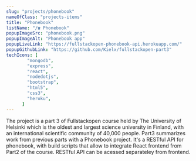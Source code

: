 ```yaml
---
slug: "projects/phonebook"
nameOfClass: "projects-items"
title: "Phonebook"
listName: "/☎️ Phonebook"
popupImageSrc: "phonebook.png"
popupImageAlt: "Phonebook app"
popupLiveLink: "https://fullstackopen-phonebook-api.herokuapp.com/"
popupGithubLink: "https://github.com/Kielx/fullstackopen-part3"
techIcons: [
        "mongodb",
        "express",
        "react",
        "nodedotjs",
        "bootstrap",
        "html5",
        "css3",
        "heroku",
      ]
---
```


The project is a part 3 of Fullstackopen course held by The University of Helsinki which is the oldest and largest science university in Finland, with an international scientific community of 40,000 people. Part3 summarizes work from previous parts with a Phonebook project. It's a RESTful API for phonebook, with build scripts that allow to integrate React frontend from Part2 of the course. RESTful API can be acessed separateley from frontend.
